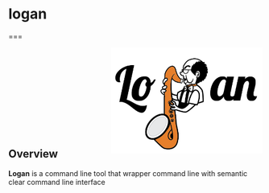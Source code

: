 

# logan
===
<div style="float: right">
<img align="center" width="300" src="docs/imgs/logan_logo.png" alt="Logan logo" title="Logan logo"/>
</div>

<br><br><br><br><br><br><br><br><br><br>

## Overview

**Logan** is a command line tool that wrapper command line with semantic clear command line interface 
